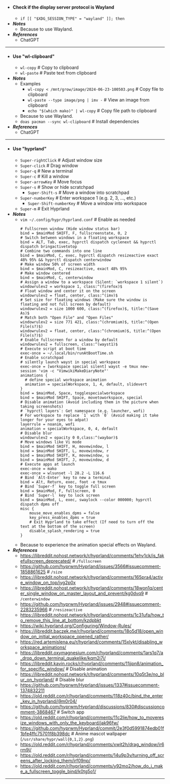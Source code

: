 - #### Check if the display server protocol is Wayland
    - `if [[ "$XDG_SESSION_TYPE" = "wayland" ]]; then`
- ***Notes***
    - Because to use Wayland.
- ***References***
    - ChatGPT
- ---
- #### Use "wl-clipboard"
    - `wl-copy` # Copy to clipboard
    - `wl-paste` # Paste text from clipboard
- ***Notes***
    - Examples
        - `wl-copy < /mnt/grow/image/2024-06-23-100503.png` # Copy file to clipboard
        - `wl-paste --type image/png | imv -` # View an image from clipboard
        - `echo "$(which mako)" | wl-copy` # Copy file path to clipboard
    - Because to use Wayland.
    - `doas pacman --sync wl-clipboard` # Install dependencies
- ***References***
    - ChatGPT
- ---
- #### Use "hyprland"
    - `Super-rightClick` # Adjust window size
    - `Super-click` # Drag window
    - `Super-q` # New a terminal
    - `Super-c` # Kill a window
    - `Super-arrowKey` # Move focus
    - `Super-s` # Show or hide scratchpad
        - `Super-Shift-s` # Move a window into scratchpad
    - `Super-numberKey` # Enter workspace 1 (e.g. 2, 3, ..., etc.)
        - `Super-Shift-numberKey` # Move a window into workspace
    - `Super-m` # Exit Hyprland
- ***Notes***
    - `vim ~/.config/hypr/hyprland.conf` # Enable as needed
      ```
      # Fullscreen window (Hide window status bar)
      bind = $mainMod SHIFT, F, fullscreenstate, 0, 2
      # Switch between windows in a floating workspace
      bind = ALT, Tab, exec, hyprctl dispatch cyclenext && hyprctl dispatch bringactivetotop
      # Combine two commands into one line
      bind = $mainMod, C, exec, hyprctl dispatch resizeactive exact 48% 95% && hyprctl dispatch centerwindow
      # Make window 50% of screen width
      bind = $mainMod, C, resizeactive, exact 48% 95%
      # Make window centered
      bind = $mainMod, C, centerwindow
      # Assign a window to a workspace (Silent: `workspace 1 silent`)
      windowrulev2 = workspace 1, class:^(firefox)$
      # Float window and center it on the screen
      windowrulev2 = float, center, class:^(imv)$
      # Set size for floating windows (Make sure the window is floating and not full screen by default)
      windowrulev2 = size 1000 600, class:^(firefox)$, title:^(Save As)$
      # Match both "Open File" and "Open Files"
      windowrulev2 = size 771 421, class:^(chromium)$, title:^(Open File(s?)$)
      windowrulev2 = float, center, class:^(chromium)$, title:^(Open File(s?)$)
      # Enable fullscreen for a window by default
      windowrulev2 = fullscreen, class:^(wayst1)$
      # Execute script at boot time
      exec-once = ~/.local/bin/runAtBootTime.sh
      # Enable scratchpad
      # silently launch wayst in special workspace
      exec-once = [workspace special silent] wayst -e tmux new-session 'vim -c "VimwikiMakeDiaryNote"'
      animations { 
        # define special workspace animation
        animation = specialWorkspace, 1, 4, default, slidevert 
      }
      bind = $mainMod, Space, togglespecialworkspace
      bind = $mainMod SHIFT, Space, movetoworkspace, special
      # Disable animation (Avoid including them in the picture when taking screenshots)
      # `hyprctl layers`: Get namespace (e.g. launcher, wofi)
      # For workspace to replace `1` with `0` (Avoid making it take longer for your eyes to adpat)
      layerrule = noanim, wofi
      animation = specialWorkspace, 0, 4, default
      # Disable blur
      windowrulev2 = opacity 0 0,class:^(waybar)$
      # Move windows like Vi mode
      bind = $mainMod SHIFT, H, movewindow, l
      bind = $mainMod SHIFT, L, movewindow, r
      bind = $mainMod SHIFT, K, movewindow, u
      bind = $mainMod SHIFT, J, movewindow, d
      # Execute apps at launch
      exec-once = mako
      exec-once = wlsunset -l 28.2 -L 116.6
      # Bind `Alt-Enter` key to new a terminal
      bind = Alt, Return, exec, foot -e tmux
      # Bind `Super-f` key to toggle full screen
      bind = $mainMod, F, fullscreen, 0
      # Bind `Super-l` key to lock screen
      bind = $mainMod, L, exec, swaylock --color 000000; hyprctl dispatch dpms off
      misc {
          mouse_move_enables_dpms = false
          key_press_enables_dpms = true
          # Exit Hyprland to take effect (If need to turn off the text at the bottom of the screen)
          disable_splash_rendering = true
      }
      ```
    - Because to experience the animation special effects on Wayland.
- ***References***
    - https://libreddit.nohost.network/r/hyprland/comments/1ehv1ck/is_fakefullscreen_deprecated/ # `/fullscreen`
    - https://github.com/hyprwm/Hyprland/issues/3566#issuecomment-1858861625 # `/size`
    - https://libreddit.nohost.network/r/hyprland/comments/165pra4/active_window_on_top/jyg2p0x
    - https://libreddit.nohost.network/r/hyprland/comments/18won1q/center_single_window_on_master_layout_and_prevent/kg0dvq9 # `/centerwindow`
    - https://github.com/hyprwm/Hyprland/issues/2948#issuecomment-2283235966 # `/resizeactive`
    - https://libreddit.nohost.network/r/hyprland/comments/1c31ufa/how_to_remove_this_line_at_bottom/kzdpbkt
    - https://wiki.hyprland.org/Configuring/Window-Rules/
    - https://libreddit.baczek.me/r/hyprland/comments/18o5d18/open_window_on_initial_workspace_opened_rather/
    - https://red.artemislena.eu/r/hyprland/comments/15xlykt/disabling_workspace_animations/
    - https://libreddit.oxymagnesium.com/r/hyprland/comments/1ars1q7/a_drop_down_terminal_quakelike/kqm2i7i/
    - https://libreddit.kavin.rocks/r/hyprland/comments/11jjpn8/animation_for_specific_window/ # Disable animation
    - https://libreddit.nohost.network/r/hyprland/comments/10q5t3e/no_blur_on_hyprland/ # Disable blur
    - https://github.com/hyprwm/Hyprland/issues/1337#issuecomment-1374832211
    - https://old.reddit.com/r/hyprland/comments/118z40c/bind_the_enter_key_in_hyprland/j9m0r04/
    - https://github.com/hyprwm/Hyprland/discussions/830#discussioncomment-3868467 # Switch app
    - https://old.reddit.com/r/hyprland/comments/11c2lie/how_to_moveresize_windows_with_only_the_keyboard/jak96fw/
    - https://github.com/hyprwm/Hyprland/commit/2e3f0d5991874edb01f1bfe4ffc75701f8b398dc # Anime mascot wallpaper (`/usr/share/hypr/wall{0,1,2}.png`)
    - https://old.reddit.com/r/hyprland/comments/xwit2h/drag_window/ir6rm9j/
    - https://old.reddit.com/r/hyprland/comments/14u9p3v/turning_off_screens_after_locking_them/jrf09np/
    - https://old.reddit.com/r/hyprland/comments/y92mo2/how_do_i_make_a_fullscreen_toggle_bind/k0tg5o1/
- ---
